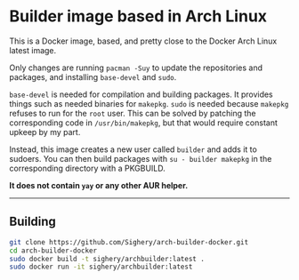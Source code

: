 # Builder image based in Arch Linux

This is a Docker image, based, and pretty close to the Docker Arch Linux latest
image.

Only changes are running `pacman -Suy` to update the repositories and packages,
and installing `base-devel` and `sudo`.

`base-devel` is needed for compilation and building packages. It provides
things such as needed binaries for `makepkg`. `sudo` is needed because
`makepkg` refuses to run for the `root` user. This can be solved by patching
the corresponding code in `/usr/bin/makepkg`, but that would require constant
upkeep by my part.

Instead, this image creates a new user called `builder` and adds it to sudoers.
You can then build packages with `su - builder makepkg` in the corresponding
directory with a PKGBUILD.

**It does not contain `yay` or any other AUR helper.**

---

## Building
```bash
git clone https://github.com/Sighery/arch-builder-docker.git
cd arch-builder-docker
sudo docker build -t sighery/archbuilder:latest .
sudo docker run -it sighery/archbuilder:latest
```
